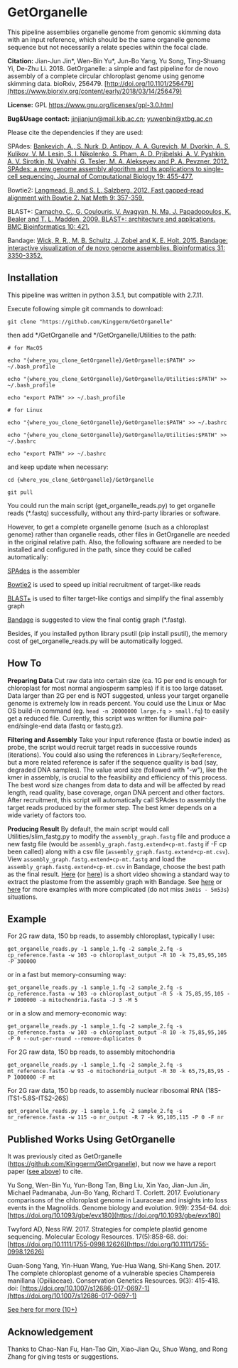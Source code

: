 # GetOrganelle


This pipeline assemblies organelle genome from genomic skimming data with an input reference, which should be the same organelle genome sequence but not necessarily a relate species within the focal clade.

<div id="citation"></div>

<b>Citation:</b> Jian-Jun Jin*, Wen-Bin Yu*, Jun-Bo Yang, Yu Song, Ting-Shuang Yi, De-Zhu Li. 2018. GetOrganelle: a simple and fast pipeline for de novo assembly of a complete circular chloroplast genome using genome skimming data. bioRxiv, 256479. [http://doi.org/10.1101/256479](https://www.biorxiv.org/content/early/2018/03/14/256479)

<b>License:</b> GPL https://www.gnu.org/licenses/gpl-3.0.html

<b>Bug&Usage contact:</b> [jinjianjun@mail.kib.ac.cn](mailto:jinjianjun@mail.kib.ac.cn); [yuwenbin@xtbg.ac.cn](mailto:yuwenbin@xtbg.ac.cn)

Please cite the dependencies if they are used:

SPAdes: [Bankevich, A., S. Nurk, D. Antipov, A. A. Gurevich, M. Dvorkin, A. S. Kulikov, V. M. Lesin, S. I. Nikolenko, S. Pham, A. D. Prjibelski, A. V. Pyshkin, A. V. Sirotkin, N. Vyahhi, G. Tesler, M. A. Alekseyev and P. A. Pevzner. 2012. SPAdes: a new genome assembly algorithm and its applications to single-cell sequencing. Journal of Computational Biology 19: 455-477.](https://www.liebertpub.com/doi/abs/10.1089/cmb.2012.0021)

Bowtie2: [Langmead, B. and S. L. Salzberg. 2012. Fast gapped-read alignment with Bowtie 2. Nat Meth 9: 357-359.](https://www.nature.com/articles/nmeth.1923)

BLAST+: [Camacho, C., G. Coulouris, V. Avagyan, N. Ma, J. Papadopoulos, K. Bealer and T. L. Madden. 2009. BLAST+: architecture and applications. BMC Bioinformatics 10: 421.](https://bmcbioinformatics.biomedcentral.com/articles/10.1186/1471-2105-10-421)

Bandage: [Wick, R. R., M. B. Schultz, J. Zobel and K. E. Holt. 2015. Bandage: interactive visualization of de novo genome assemblies. Bioinformatics 31: 3350-3352.](https://academic.oup.com/bioinformatics/article/31/20/3350/196114)


## Installation

This pipeline was written in python 3.5.1, but compatible with 2.7.11.

Execute following simple git commands to download:

    git clone "https://github.com/Kinggerm/GetOrganelle"

then add */GetOrganelle and */GetOrganelle/Utilities to the path:

    # for MacOS
    
    echo "{where_you_clone_GetOrganelle}/GetOrganelle:$PATH" >> ~/.bash_profile
    
    echo "{where_you_clone_GetOrganelle}/GetOrganelle/Utilities:$PATH" >> ~/.bash_profile
    
    echo "export PATH" >> ~/.bash_profile
    
    # for Linux
    
    echo "{where_you_clone_GetOrganelle}/GetOrganelle:$PATH" >> ~/.bashrc
    
    echo "{where_you_clone_GetOrganelle}/GetOrganelle/Utilities:$PATH" >> ~/.bashrc
    
    echo "export PATH" >> ~/.bashrc


and keep update when necessary:
    
    cd {where_you_clone_GetOrganelle}/GetOrganelle

    git pull

You could run the main script (get_organelle_reads.py) to get organelle reads (*.fastq) successfully, without any third-party libraries or software.

However, to get a complete organelle genome (such as a chloroplast genome) rather than organelle reads, other files in GetOrganelle are needed in the original relative path. Also, the following software are needed to be installed and configured in the path, since they could be called automatically:

<a href='http://bioinf.spbau.ru/spades'>SPAdes</a> is the assembler

<a href='http://bowtie-bio.sourceforge.net/bowtie2/index.shtml'>Bowtie2</a> is used to speed up initial recruitment of target-like reads

<a href='http://blast.ncbi.nlm.nih.gov/Blast.cgi?CMD=Web&PAGE_TYPE=BlastNews'>BLAST+</a> is used to filter target-like contigs and simplify the final assembly graph

<a href='http://rrwick.github.io/Bandage/'>Bandage</a> is suggested to view the final contig graph (*.fastg).

Besides, if you installed python library psutil (pip install psutil), the memory cost of get_organelle_reads.py will be automatically logged.


## How To

<b>Preparing Data</b>
Cut raw data into certain size (ca. 1G per end is enough for chloroplast for most normal angiosperm samples) if it is too large dataset. Data larger than 2G per end is NOT suggested, unless your target organelle genome is extremely low in reads percent. You could use the Linux or Mac OS build-in command (eg. `head -n 20000000 large.fq > small.fq`) to easily get a reduced file. Currently, this script was written for illumina pair-end/single-end data (fastq or fastq.gz).

<b>Filtering and Assembly</b>
Take your input reference (fasta or bowtie index) as probe, the script would recruit target reads in successive rounds (iterations). You could also using the references in `Library/SeqReference`, but a more related reference is safer if the sequence quality is bad (say, degraded DNA samples). The value word size (followed with "-w"), like the kmer in assembly, is crucial to the feasibility and efficiency of this process. The best word size changes from data to data and will be affected by read length, read quality, base coverage, organ DNA percent and other factors. After recruitment, this script will automatically call SPAdes to assembly the target reads produced by the former step. The best kmer depends on a wide variety of factors too.

<b>Producing Result</b>
By default, the main script would call Utilities/slim_fastg.py to modify the `assembly_graph.fastg` file and produce a new fastg file (would be `assembly_graph.fastg.extend+cp-mt.fastg` if -F cp been called) along with a csv file (`assembly_graph.fastg.extend+cp-mt.csv`). View `assembly_graph.fastg.extend+cp-mt.fastg` and load the `assembly_graph.fastg.extend+cp-mt.csv` in Bandage, choose the best path as the final result. 
[Here](http://player.youku.com/embed/XMzUxODc3MDQyOA) (or [here](https://youtu.be/NqOIi-fBma4)) is a short video showing a standard way to extract the plastome from the assembly graph with Bandage. See [here](https://v.qq.com/x/page/g0602unrcsf.html) or [here](https://www.youtube.com/watch?v=cXUV7k-F26w) for more examples with more complicated (do not miss `3m01s - 5m53s`) situations.


## Example

For 2G raw data, 150 bp reads, to assembly chloroplast, typically I use:

    get_organelle_reads.py -1 sample_1.fq -2 sample_2.fq -s cp_reference.fasta -w 103 -o chloroplast_output -R 10 -k 75,85,95,105 -P 300000

or in a fast but memory-consuming way:

    get_organelle_reads.py -1 sample_1.fq -2 sample_2.fq -s cp_reference.fasta -w 103 -o chloroplast_output -R 5 -k 75,85,95,105 -P 1000000 -a mitochondria.fasta -J 3 -M 5

or in a slow and memory-economic way:

    get_organelle_reads.py -1 sample_1.fq -2 sample_2.fq -s cp_reference.fasta -w 103 -o chloroplast_output -R 10 -k 75,85,95,105 -P 0 --out-per-round --remove-duplicates 0

For 2G raw data, 150 bp reads, to assembly mitochondria

    get_organelle_reads.py -1 sample_1.fq -2 sample_2.fq -s mt_reference.fasta -w 93 -o mitochondria_output -R 30 -k 65,75,85,95 -P 1000000 -F mt 
    
For 2G raw data, 150 bp reads, to assembly nuclear ribosomal RNA (18S-ITS1-5.8S-ITS2-26S)

    get_organelle_reads.py -1 sample_1.fq -2 sample_2.fq -s nr_reference.fasta -w 115 -o nr_output -R 7 -k 95,105,115 -P 0 -F nr


## Published Works Using GetOrganelle

It was previously cited as GetOrganelle (https://github.com/Kinggerm/GetOrganelle), but now we have a report paper (<a href="#citation">see above</a>) to cite.

Yu Song, Wen-Bin Yu, Yun-Bong Tan, Bing Liu, Xin Yao, Jian-Jun Jin, Michael Padmanaba, Jun-Bo Yang, Richard T. Corlett. 2017. Evolutionary comparisons of the chloroplast genome in Lauraceae and insights into loss events in the Magnoliids. Genome biology and evolution. 9(9): 2354-64. doi: [https://doi.org/10.1093/gbe/evx180](https://doi.org/10.1093/gbe/evx180)

Twyford AD, Ness RW. 2017. Strategies for complete plastid genome sequencing. Molecular Ecology Resources. 17(5):858-68. doi: [https://doi.org/10.1111/1755-0998.12626](https://doi.org/10.1111/1755-0998.12626)

Guan-Song Yang, Yin-Huan Wang, Yue-Hua Wang, Shi-Kang Shen. 2017. The complete chloroplast genome of a vulnerable species Champereia manillana (Opiliaceae). Conservation Genetics Resources. 9(3): 415-418. doi: [https://doi.org/10.1007/s12686-017-0697-1](https://doi.org/10.1007/s12686-017-0697-1)

[See here for more (10+)](http://www.wbyu.net/getorganelle.html)

## Acknowledgement

Thanks to Chao-Nan Fu, Han-Tao Qin, Xiao-Jian Qu, Shuo Wang, and Rong Zhang for giving tests or suggestions.